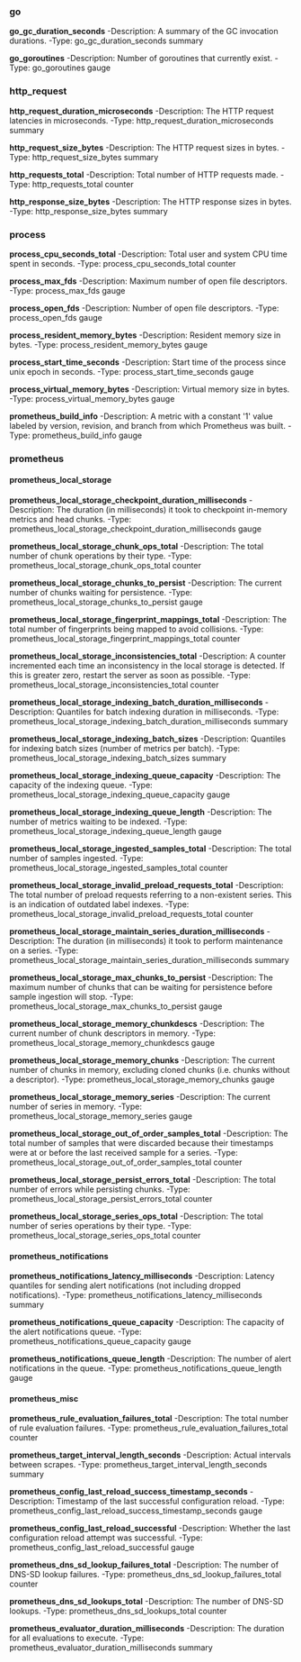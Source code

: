 
### go

**go_gc_duration_seconds**
-Description: A summary of the GC invocation durations.
-Type: go_gc_duration_seconds summary

**go_goroutines**
-Description: Number of goroutines that currently exist.
-Type: go_goroutines gauge

### http_request

**http_request_duration_microseconds**
-Description: The HTTP request latencies in microseconds.
-Type: http_request_duration_microseconds summary

**http_request_size_bytes**
-Description: The HTTP request sizes in bytes.
-Type: http_request_size_bytes summary

**http_requests_total**
-Description: Total number of HTTP requests made.
-Type: http_requests_total counter

**http_response_size_bytes**
-Description: The HTTP response sizes in bytes.
-Type: http_response_size_bytes summary

### process

**process_cpu_seconds_total**
-Description: Total user and system CPU time spent in seconds.
-Type: process_cpu_seconds_total counter

**process_max_fds**
-Description: Maximum number of open file descriptors.
-Type: process_max_fds gauge

**process_open_fds**
-Description: Number of open file descriptors.
-Type: process_open_fds gauge

**process_resident_memory_bytes**
-Description: Resident memory size in bytes.
-Type: process_resident_memory_bytes gauge

**process_start_time_seconds**
-Description: Start time of the process since unix epoch in seconds.
-Type: process_start_time_seconds gauge

**process_virtual_memory_bytes**
-Description: Virtual memory size in bytes.
-Type: process_virtual_memory_bytes gauge

**prometheus_build_info**
-Description: A metric with a constant '1' value labeled by version, revision, and branch from which Prometheus was built.
-Type: prometheus_build_info gauge

### prometheus

#### prometheus_local_storage

**prometheus_local_storage_checkpoint_duration_milliseconds**
-Description: The duration (in milliseconds) it took to checkpoint in-memory metrics and head chunks.
-Type: prometheus_local_storage_checkpoint_duration_milliseconds gauge

**prometheus_local_storage_chunk_ops_total**
-Description: The total number of chunk operations by their type.
-Type: prometheus_local_storage_chunk_ops_total counter

**prometheus_local_storage_chunks_to_persist**
-Description: The current number of chunks waiting for persistence.
-Type: prometheus_local_storage_chunks_to_persist gauge

**prometheus_local_storage_fingerprint_mappings_total**
-Description: The total number of fingerprints being mapped to avoid collisions.
-Type: prometheus_local_storage_fingerprint_mappings_total counter

**prometheus_local_storage_inconsistencies_total**
-Description: A counter incremented each time an inconsistency in the local storage is detected. If this is greater zero, restart the server as soon as possible.
-Type: prometheus_local_storage_inconsistencies_total counter

**prometheus_local_storage_indexing_batch_duration_milliseconds**
-Description: Quantiles for batch indexing duration in milliseconds.
-Type: prometheus_local_storage_indexing_batch_duration_milliseconds summary

**prometheus_local_storage_indexing_batch_sizes**
-Description: Quantiles for indexing batch sizes (number of metrics per batch).
-Type: prometheus_local_storage_indexing_batch_sizes summary

**prometheus_local_storage_indexing_queue_capacity**
-Description: The capacity of the indexing queue.
-Type: prometheus_local_storage_indexing_queue_capacity gauge

**prometheus_local_storage_indexing_queue_length**
-Description: The number of metrics waiting to be indexed.
-Type: prometheus_local_storage_indexing_queue_length gauge

**prometheus_local_storage_ingested_samples_total**
-Description: The total number of samples ingested.
-Type: prometheus_local_storage_ingested_samples_total counter

**prometheus_local_storage_invalid_preload_requests_total**
-Description: The total number of preload requests referring to a non-existent series. This is an indication of outdated label indexes.
-Type: prometheus_local_storage_invalid_preload_requests_total counter

**prometheus_local_storage_maintain_series_duration_milliseconds**
-Description: The duration (in milliseconds) it took to perform maintenance on a series.
-Type: prometheus_local_storage_maintain_series_duration_milliseconds summary

**prometheus_local_storage_max_chunks_to_persist**
-Description: The maximum number of chunks that can be waiting for persistence before sample ingestion will stop.
-Type: prometheus_local_storage_max_chunks_to_persist gauge

**prometheus_local_storage_memory_chunkdescs**
-Description: The current number of chunk descriptors in memory.
-Type: prometheus_local_storage_memory_chunkdescs gauge

**prometheus_local_storage_memory_chunks**
-Description: The current number of chunks in memory, excluding cloned chunks (i.e. chunks without a descriptor).
-Type: prometheus_local_storage_memory_chunks gauge

**prometheus_local_storage_memory_series**
-Description: The current number of series in memory.
-Type: prometheus_local_storage_memory_series gauge

**prometheus_local_storage_out_of_order_samples_total**
-Description: The total number of samples that were discarded because their timestamps were at or before the last received sample for a series.
-Type: prometheus_local_storage_out_of_order_samples_total counter

**prometheus_local_storage_persist_errors_total**
-Description: The total number of errors while persisting chunks.
-Type: prometheus_local_storage_persist_errors_total counter

**prometheus_local_storage_series_ops_total**
-Description: The total number of series operations by their type.
-Type: prometheus_local_storage_series_ops_total counter

#### prometheus_notifications

**prometheus_notifications_latency_milliseconds**
-Description: Latency quantiles for sending alert notifications (not including dropped notifications).
-Type: prometheus_notifications_latency_milliseconds summary

**prometheus_notifications_queue_capacity**
-Description: The capacity of the alert notifications queue.
-Type: prometheus_notifications_queue_capacity gauge

**prometheus_notifications_queue_length**
-Description: The number of alert notifications in the queue.
-Type: prometheus_notifications_queue_length gauge

#### prometheus_misc

**prometheus_rule_evaluation_failures_total**
-Description: The total number of rule evaluation failures.
-Type: prometheus_rule_evaluation_failures_total counter

**prometheus_target_interval_length_seconds**
-Description: Actual intervals between scrapes.
-Type: prometheus_target_interval_length_seconds summary

**prometheus_config_last_reload_success_timestamp_seconds**
-Description: Timestamp of the last successful configuration reload.
-Type: prometheus_config_last_reload_success_timestamp_seconds gauge

**prometheus_config_last_reload_successful**
-Description: Whether the last configuration reload attempt was successful.
-Type: prometheus_config_last_reload_successful gauge

**prometheus_dns_sd_lookup_failures_total**
-Description: The number of DNS-SD lookup failures.
-Type: prometheus_dns_sd_lookup_failures_total counter

**prometheus_dns_sd_lookups_total**
-Description: The number of DNS-SD lookups.
-Type: prometheus_dns_sd_lookups_total counter

**prometheus_evaluator_duration_milliseconds**
-Description: The duration for all evaluations to execute.
-Type: prometheus_evaluator_duration_milliseconds summary
